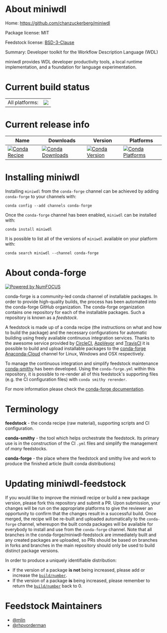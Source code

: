 About miniwdl
=============

Home: https://github.com/chanzuckerberg/miniwdl

Package license: MIT

Feedstock license: [BSD-3-Clause](https://github.com/conda-forge/miniwdl-feedstock/blob/master/LICENSE.txt)

Summary: Developer toolkit for the Workflow Description Language (WDL)

miniwdl provides WDL developer productivity tools, a local runtime implementation, and a foundation for language experimentation.


Current build status
====================


<table><tr><td>All platforms:</td>
    <td>
      <a href="https://dev.azure.com/conda-forge/feedstock-builds/_build/latest?definitionId=6918&branchName=master">
        <img src="https://dev.azure.com/conda-forge/feedstock-builds/_apis/build/status/miniwdl-feedstock?branchName=master">
      </a>
    </td>
  </tr>
</table>

Current release info
====================

| Name | Downloads | Version | Platforms |
| --- | --- | --- | --- |
| [![Conda Recipe](https://img.shields.io/badge/recipe-miniwdl-green.svg)](https://anaconda.org/conda-forge/miniwdl) | [![Conda Downloads](https://img.shields.io/conda/dn/conda-forge/miniwdl.svg)](https://anaconda.org/conda-forge/miniwdl) | [![Conda Version](https://img.shields.io/conda/vn/conda-forge/miniwdl.svg)](https://anaconda.org/conda-forge/miniwdl) | [![Conda Platforms](https://img.shields.io/conda/pn/conda-forge/miniwdl.svg)](https://anaconda.org/conda-forge/miniwdl) |

Installing miniwdl
==================

Installing `miniwdl` from the `conda-forge` channel can be achieved by adding `conda-forge` to your channels with:

```
conda config --add channels conda-forge
```

Once the `conda-forge` channel has been enabled, `miniwdl` can be installed with:

```
conda install miniwdl
```

It is possible to list all of the versions of `miniwdl` available on your platform with:

```
conda search miniwdl --channel conda-forge
```


About conda-forge
=================

[![Powered by NumFOCUS](https://img.shields.io/badge/powered%20by-NumFOCUS-orange.svg?style=flat&colorA=E1523D&colorB=007D8A)](http://numfocus.org)

conda-forge is a community-led conda channel of installable packages.
In order to provide high-quality builds, the process has been automated into the
conda-forge GitHub organization. The conda-forge organization contains one repository
for each of the installable packages. Such a repository is known as a *feedstock*.

A feedstock is made up of a conda recipe (the instructions on what and how to build
the package) and the necessary configurations for automatic building using freely
available continuous integration services. Thanks to the awesome service provided by
[CircleCI](https://circleci.com/), [AppVeyor](https://www.appveyor.com/)
and [TravisCI](https://travis-ci.com/) it is possible to build and upload installable
packages to the [conda-forge](https://anaconda.org/conda-forge)
[Anaconda-Cloud](https://anaconda.org/) channel for Linux, Windows and OSX respectively.

To manage the continuous integration and simplify feedstock maintenance
[conda-smithy](https://github.com/conda-forge/conda-smithy) has been developed.
Using the ``conda-forge.yml`` within this repository, it is possible to re-render all of
this feedstock's supporting files (e.g. the CI configuration files) with ``conda smithy rerender``.

For more information please check the [conda-forge documentation](https://conda-forge.org/docs/).

Terminology
===========

**feedstock** - the conda recipe (raw material), supporting scripts and CI configuration.

**conda-smithy** - the tool which helps orchestrate the feedstock.
                   Its primary use is in the construction of the CI ``.yml`` files
                   and simplify the management of *many* feedstocks.

**conda-forge** - the place where the feedstock and smithy live and work to
                  produce the finished article (built conda distributions)


Updating miniwdl-feedstock
==========================

If you would like to improve the miniwdl recipe or build a new
package version, please fork this repository and submit a PR. Upon submission,
your changes will be run on the appropriate platforms to give the reviewer an
opportunity to confirm that the changes result in a successful build. Once
merged, the recipe will be re-built and uploaded automatically to the
`conda-forge` channel, whereupon the built conda packages will be available for
everybody to install and use from the `conda-forge` channel.
Note that all branches in the conda-forge/miniwdl-feedstock are
immediately built and any created packages are uploaded, so PRs should be based
on branches in forks and branches in the main repository should only be used to
build distinct package versions.

In order to produce a uniquely identifiable distribution:
 * If the version of a package **is not** being increased, please add or increase
   the [``build/number``](https://conda.io/docs/user-guide/tasks/build-packages/define-metadata.html#build-number-and-string).
 * If the version of a package **is** being increased, please remember to return
   the [``build/number``](https://conda.io/docs/user-guide/tasks/build-packages/define-metadata.html#build-number-and-string)
   back to 0.

Feedstock Maintainers
=====================

* [@mlin](https://github.com/mlin/)
* [@rhpvorderman](https://github.com/rhpvorderman/)

